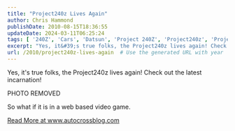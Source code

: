 ```yaml
---
title: "Project240z Lives Again"
author: Chris Hammond
publishDate: 2010-08-15T18:36:55
updateDate: 2024-03-11T06:25:24
tags: [ '240Z', 'Cars', 'Datsun', 'Project 240Z', 'Project240z', 'Project240Zcom', 'Video', 'Videos' ]
excerpt: "Yes, it&#39;s true folks, the Project240z lives again! Check out the latest incarnation!  PHOTO REMOVED  So what if it is in a web based video game. "
url: /2010/project240z-lives-again  # Use the generated URL with year
---
```

<p>Yes, it&#39;s true folks, the Project240z lives again! Check out the latest incarnation!</p>  <p>PHOTO REMOVED</p>  <p>So what if it is in a web based video game.</p>  <a href="https://www.autocrossblog.com/project240z-lives-again">Read More at www.autocrossblog.com</a>
